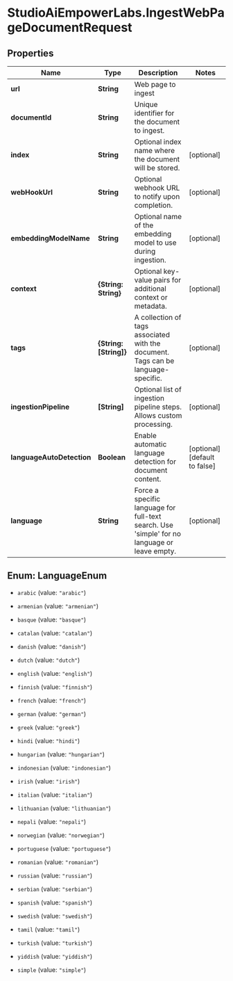 # StudioAiEmpowerLabs.IngestWebPageDocumentRequest

## Properties

Name | Type | Description | Notes
------------ | ------------- | ------------- | -------------
**url** | **String** | Web page to ingest | 
**documentId** | **String** | Unique identifier for the document to ingest. | 
**index** | **String** | Optional index name where the document will be stored. | [optional] 
**webHookUrl** | **String** | Optional webhook URL to notify upon completion. | [optional] 
**embeddingModelName** | **String** | Optional name of the embedding model to use during ingestion. | [optional] 
**context** | **{String: String}** | Optional key-value pairs for additional context or metadata. | [optional] 
**tags** | **{String: [String]}** | A collection of tags associated with the document. Tags can be language-specific. | [optional] 
**ingestionPipeline** | **[String]** | Optional list of ingestion pipeline steps. Allows custom processing. | [optional] 
**languageAutoDetection** | **Boolean** | Enable automatic language detection for document content. | [optional] [default to false]
**language** | **String** | Force a specific language for full-text search. Use &#39;simple&#39; for no language or leave empty. | [optional] 



## Enum: LanguageEnum


* `arabic` (value: `"arabic"`)

* `armenian` (value: `"armenian"`)

* `basque` (value: `"basque"`)

* `catalan` (value: `"catalan"`)

* `danish` (value: `"danish"`)

* `dutch` (value: `"dutch"`)

* `english` (value: `"english"`)

* `finnish` (value: `"finnish"`)

* `french` (value: `"french"`)

* `german` (value: `"german"`)

* `greek` (value: `"greek"`)

* `hindi` (value: `"hindi"`)

* `hungarian` (value: `"hungarian"`)

* `indonesian` (value: `"indonesian"`)

* `irish` (value: `"irish"`)

* `italian` (value: `"italian"`)

* `lithuanian` (value: `"lithuanian"`)

* `nepali` (value: `"nepali"`)

* `norwegian` (value: `"norwegian"`)

* `portuguese` (value: `"portuguese"`)

* `romanian` (value: `"romanian"`)

* `russian` (value: `"russian"`)

* `serbian` (value: `"serbian"`)

* `spanish` (value: `"spanish"`)

* `swedish` (value: `"swedish"`)

* `tamil` (value: `"tamil"`)

* `turkish` (value: `"turkish"`)

* `yiddish` (value: `"yiddish"`)

* `simple` (value: `"simple"`)





